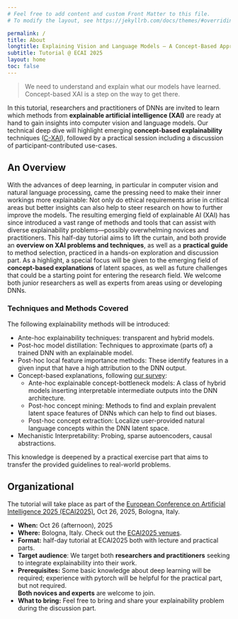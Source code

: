 ```yaml
---
# Feel free to add content and custom Front Matter to this file.
# To modify the layout, see https://jekyllrb.com/docs/themes/#overriding-theme-defaults

permalink: /
title: About
longtitle: Explaining Vision and Language Models — A Concept-Based Approach
subtitle: Tutorial @ ECAI 2025
layout: home
toc: false
---
```


> We need to understand and explain what our models have learned. Concept-based XAI is a step on the way to get there.


In this tutorial, researchers and practitioners of DNNs are invited to learn
which methods from **explainable artificial intelligence (XAI)** are ready at hand
to gain insights into computer vision and language models.
Our technical deep dive will highlight emerging **concept-based explainability** techniques ([C-XAI](https://arxiv.org/abs/2409.13456)),
followed by a practical session including a discussion of participant-contributed use-cases.


## An Overview
With the advances of deep learning, in particular in computer vision and natural
language processing, came the pressing need to make their inner workings more
explainable: Not only do ethical requirements arise in critical areas but better insights
can also help to steer research on how to further improve the models. The resulting
emerging field of explainable AI (XAI) has since introduced a vast range of methods
and tools that can assist with diverse explainability problems—possibly overwhelming
novices and practitioners.
This half-day tutorial aims to lift the curtain, and both provide an **overview on XAI
problems and techniques**, as well as a **practical guide** to method selection, practiced in
a hands-on exploration and discussion part. As a highlight, a special focus will be given
to the emerging field of **concept-based explanations** of latent spaces, as well as future
challenges that could be a starting point for entering the research field. We welcome
both junior researchers as well as experts from areas using or developing DNNs.


### Techniques and Methods Covered
The following explainability methods will be introduced:

+ Ante-hoc explainability techniques: transparent and hybrid models.
+ Post-hoc model distillation: Techniques to approximate (parts of) a trained DNN with an
explainable model.
+ Post-hoc local feature importance methods: These identify features in a given input that have
a high attribution to the DNN output.
+ Concept-based explanations, following [our survey](https://arxiv.org/abs/2409.13456):
  - Ante-hoc explainable concept-bottleneck models: A class of hybrid models inserting interpretable intermediate outputs into the DNN architecture.
  - Post-hoc concept mining: Methods to find and explain prevalent latent space features of
DNNs which can help to find out biases.
  - Post-hoc concept extraction: Localize user-provided natural language concepts within the DNN latent space.
+ Mechanistic Interpretability: Probing, sparse autoencoders, causal abstractions.

This knowledge is deepened by a practical exercise part that aims to transfer the provided guidelines to real-world problems.

## Organizational
The tutorial will take place as part of the [European Conference on Artificial Intelligence 2025 (ECAI2025)](https://ecai2025.eu), Oct 26, 2025, Bologna, Italy.

- **When:** Oct 26 (afternoon), 2025
- **Where:** Bologna, Italy. Check out the [ECAI2025 venues](https://ecai2025.org/venues/).
- **Format:** half-day tutorial at ECAI2025 both with lecture and practical parts.
- **Target audience**: We target both **researchers and practitioners** seeking to integrate explainability into their work.
- **Prerequisites:** Some basic knowledge about deep learning will be required; experience with pytorch will be helpful for the practical part, but not required.  
  **Both novices and experts** are welcome to join.
- **What to bring:** Feel free to bring and share your  explainability problem during the discussion part.

